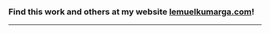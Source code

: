 ### Find this work and others at my website <a href="https://www.lemuelkumarga.com" target="_blank">lemuelkumarga.com</a>!
---



